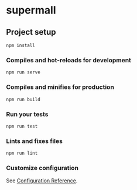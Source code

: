 # supermall
<!-- 
    项目目录划分：
        assets：存放资源，css和img
        conmon：存放公共的js文件和公共的方法
        components：存放公共组件
            ——conmon：存放不仅仅在当前项目下用的组件，而且可以在其他项目上直接使用的组件
            ——content：存放和当前项目业务相关的组件
        views：存放主要的视图，比如购物车视图，首页视图等
        router：存放路由
        store：存放vue-x，状态管理相关
        network：存放网络相关



 -->
## Project setup
```
npm install
```

### Compiles and hot-reloads for development
```
npm run serve
```

### Compiles and minifies for production
```
npm run build
```

### Run your tests
```
npm run test
```

### Lints and fixes files
```
npm run lint
```

### Customize configuration
See [Configuration Reference](https://cli.vuejs.org/config/).
